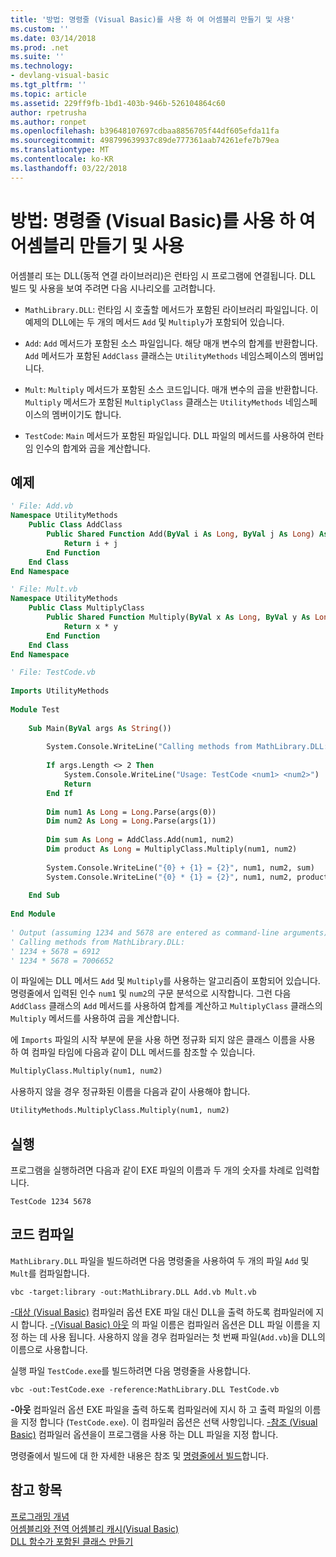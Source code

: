 ```yaml
---
title: '방법: 명령줄 (Visual Basic)를 사용 하 여 어셈블리 만들기 및 사용'
ms.custom: ''
ms.date: 03/14/2018
ms.prod: .net
ms.suite: ''
ms.technology:
- devlang-visual-basic
ms.tgt_pltfrm: ''
ms.topic: article
ms.assetid: 229ff9fb-1bd1-403b-946b-526104864c60
author: rpetrusha
ms.author: ronpet
ms.openlocfilehash: b39648107697cdbaa8856705f44df605efda11fa
ms.sourcegitcommit: 498799639937c89de777361aab74261efe7b79ea
ms.translationtype: MT
ms.contentlocale: ko-KR
ms.lasthandoff: 03/22/2018
---
```

# <a name="how-to-create-and-use-assemblies-using-the-command-line-visual-basic"></a>방법: 명령줄 (Visual Basic)를 사용 하 여 어셈블리 만들기 및 사용
어셈블리 또는 DLL(동적 연결 라이브러리)은 런타임 시 프로그램에 연결됩니다. DLL 빌드 및 사용을 보여 주려면 다음 시나리오를 고려합니다.  
  
-   `MathLibrary.DLL`: 런타임 시 호출할 메서드가 포함된 라이브러리 파일입니다. 이 예제의 DLL에는 두 개의 메서드 `Add` 및 `Multiply`가 포함되어 있습니다.  
  
-   `Add`: `Add` 메서드가 포함된 소스 파일입니다. 해당 매개 변수의 합계를 반환합니다. `Add` 메서드가 포함된 `AddClass` 클래스는 `UtilityMethods` 네임스페이스의 멤버입니다.  
  
-   `Mult`: `Multiply` 메서드가 포함된 소스 코드입니다. 매개 변수의 곱을 반환합니다. `Multiply` 메서드가 포함된 `MultiplyClass` 클래스는 `UtilityMethods` 네임스페이스의 멤버이기도 합니다.  
  
-   `TestCode`: `Main` 메서드가 포함된 파일입니다. DLL 파일의 메서드를 사용하여 런타임 인수의 합계와 곱을 계산합니다.  
  
## <a name="example"></a>예제  
  
```vb  
' File: Add.vb   
Namespace UtilityMethods  
    Public Class AddClass  
        Public Shared Function Add(ByVal i As Long, ByVal j As Long) As Long  
            Return i + j  
        End Function  
    End Class  
End Namespace  
```  
  
```vb  
' File: Mult.vb  
Namespace UtilityMethods  
    Public Class MultiplyClass  
        Public Shared Function Multiply(ByVal x As Long, ByVal y As Long) As Long  
            Return x * y  
        End Function  
    End Class  
End Namespace  
```  
  
```vb  
' File: TestCode.vb  
  
Imports UtilityMethods  
  
Module Test  
  
    Sub Main(ByVal args As String())  
  
        System.Console.WriteLine("Calling methods from MathLibrary.DLL:")  
  
        If args.Length <> 2 Then  
            System.Console.WriteLine("Usage: TestCode <num1> <num2>")  
            Return  
        End If  
  
        Dim num1 As Long = Long.Parse(args(0))  
        Dim num2 As Long = Long.Parse(args(1))  
  
        Dim sum As Long = AddClass.Add(num1, num2)  
        Dim product As Long = MultiplyClass.Multiply(num1, num2)  
  
        System.Console.WriteLine("{0} + {1} = {2}", num1, num2, sum)  
        System.Console.WriteLine("{0} * {1} = {2}", num1, num2, product)  
  
    End Sub  
  
End Module  
  
' Output (assuming 1234 and 5678 are entered as command-line arguments):  
' Calling methods from MathLibrary.DLL:  
' 1234 + 5678 = 6912  
' 1234 * 5678 = 7006652  
```  
  
 이 파일에는 DLL 메서드 `Add` 및 `Multiply`를 사용하는 알고리즘이 포함되어 있습니다. 명령줄에서 입력된 인수 `num1` 및 `num2`의 구문 분석으로 시작합니다. 그런 다음 `AddClass` 클래스의 `Add` 메서드를 사용하여 합계를 계산하고 `MultiplyClass` 클래스의 `Multiply` 메서드를 사용하여 곱을 계산합니다.  
  
 에 `Imports` 파일의 시작 부분에 문을 사용 하면 정규화 되지 않은 클래스 이름을 사용 하 여 컴파일 타임에 다음과 같이 DLL 메서드를 참조할 수 있습니다.  
  
```vb  
MultiplyClass.Multiply(num1, num2)  
```  
  
 사용하지 않을 경우 정규화된 이름을 다음과 같이 사용해야 합니다.  
  
```vb  
UtilityMethods.MultiplyClass.Multiply(num1, num2)  
```  
  
## <a name="execution"></a>실행  
 프로그램을 실행하려면 다음과 같이 EXE 파일의 이름과 두 개의 숫자를 차례로 입력합니다.  
  
 `TestCode 1234 5678`  
  
## <a name="compiling-the-code"></a>코드 컴파일  
 `MathLibrary.DLL` 파일을 빌드하려면 다음 명령줄을 사용하여 두 개의 파일 `Add` 및 `Mult`를 컴파일합니다.  
  
```console  
vbc -target:library -out:MathLibrary.DLL Add.vb Mult.vb  
```  
  
 [-대상 (Visual Basic)](../../../../visual-basic/reference/command-line-compiler/target.md) 컴파일러 옵션 EXE 파일 대신 DLL을 출력 하도록 컴파일러에 지시 합니다. [-(Visual Basic) 아웃](../../../../visual-basic/reference/command-line-compiler/out.md) 의 파일 이름은 컴파일러 옵션은 DLL 파일 이름을 지정 하는 데 사용 됩니다. 사용하지 않을 경우 컴파일러는 첫 번째 파일(`Add.vb`)을 DLL의 이름으로 사용합니다.  
  
 실행 파일 `TestCode.exe`를 빌드하려면 다음 명령줄을 사용합니다.  
  
```console  
vbc -out:TestCode.exe -reference:MathLibrary.DLL TestCode.vb  
```  
  
 **-아웃** 컴파일러 옵션 EXE 파일을 출력 하도록 컴파일러에 지시 하 고 출력 파일의 이름을 지정 합니다 (`TestCode.exe`). 이 컴파일러 옵션은 선택 사항입니다. [-참조 (Visual Basic)](../../../../visual-basic/reference/command-line-compiler/reference.md) 컴파일러 옵션을이 프로그램을 사용 하는 DLL 파일을 지정 합니다.  
  
 명령줄에서 빌드에 대 한 자세한 내용은 참조 및 [명령줄에서 빌드](../../../../visual-basic/reference/command-line-compiler/building-from-the-command-line.md)합니다.  
  
## <a name="see-also"></a>참고 항목  
 [프로그래밍 개념](../../../../visual-basic/programming-guide/concepts/index.md)  
 [어셈블리와 전역 어셈블리 캐시(Visual Basic)](../../../../visual-basic/programming-guide/concepts/assemblies-gac/index.md)  
 [DLL 함수가 포함된 클래스 만들기](../../../../framework/interop/creating-a-class-to-hold-dll-functions.md)
